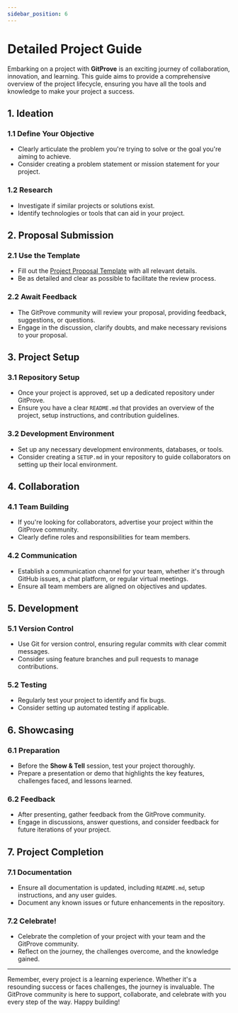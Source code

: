 ```yaml
---
sidebar_position: 6
---
```


# Detailed Project Guide

Embarking on a project with **GitProve** is an exciting journey of collaboration, innovation, and learning. This guide aims to provide a comprehensive overview of the project lifecycle, ensuring you have all the tools and knowledge to make your project a success.

## 1. Ideation

### 1.1 Define Your Objective
- Clearly articulate the problem you're trying to solve or the goal you're aiming to achieve.
- Consider creating a problem statement or mission statement for your project.

### 1.2 Research
- Investigate if similar projects or solutions exist.
- Identify technologies or tools that can aid in your project.

## 2. Proposal Submission

### 2.1 Use the Template
- Fill out the [Project Proposal Template](/docs/project-proposal-template) with all relevant details.
- Be as detailed and clear as possible to facilitate the review process.

### 2.2 Await Feedback
- The GitProve community will review your proposal, providing feedback, suggestions, or questions.
- Engage in the discussion, clarify doubts, and make necessary revisions to your proposal.

## 3. Project Setup

### 3.1 Repository Setup
- Once your project is approved, set up a dedicated repository under GitProve.
- Ensure you have a clear `README.md` that provides an overview of the project, setup instructions, and contribution guidelines.

### 3.2 Development Environment
- Set up any necessary development environments, databases, or tools.
- Consider creating a `SETUP.md` in your repository to guide collaborators on setting up their local environment.

## 4. Collaboration

### 4.1 Team Building
- If you're looking for collaborators, advertise your project within the GitProve community.
- Clearly define roles and responsibilities for team members.

### 4.2 Communication
- Establish a communication channel for your team, whether it's through GitHub issues, a chat platform, or regular virtual meetings.
- Ensure all team members are aligned on objectives and updates.

## 5. Development

### 5.1 Version Control
- Use Git for version control, ensuring regular commits with clear commit messages.
- Consider using feature branches and pull requests to manage contributions.

### 5.2 Testing
- Regularly test your project to identify and fix bugs.
- Consider setting up automated testing if applicable.

## 6. Showcasing

### 6.1 Preparation
- Before the **Show & Tell** session, test your project thoroughly.
- Prepare a presentation or demo that highlights the key features, challenges faced, and lessons learned.

### 6.2 Feedback
- After presenting, gather feedback from the GitProve community.
- Engage in discussions, answer questions, and consider feedback for future iterations of your project.

## 7. Project Completion

### 7.1 Documentation
- Ensure all documentation is updated, including `README.md`, setup instructions, and any user guides.
- Document any known issues or future enhancements in the repository.

### 7.2 Celebrate!
- Celebrate the completion of your project with your team and the GitProve community.
- Reflect on the journey, the challenges overcome, and the knowledge gained.

---

Remember, every project is a learning experience. Whether it's a resounding success or faces challenges, the journey is invaluable. The GitProve community is here to support, collaborate, and celebrate with you every step of the way. Happy building!
